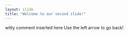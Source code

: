 ```yaml
---
layout: slide
title: "Welcome to our second slide!"
---
```

witty comment inserted here
Use the left arrow to go back!
